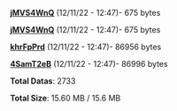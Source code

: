 [**jMVS4WnQ**](/data/jMVS4WnQ.txt) (12/11/22 - 12:47)- 675 bytes

[**jMVS4WnQ**](/data/jMVS4WnQ.txt) (12/11/22 - 12:47)- 675 bytes

[**khrFpPrd**](/data/khrFpPrd.txt) (12/11/22 - 12:47)- 86956 bytes

[**4SamT2eB**](/data/4SamT2eB.txt) (12/11/22 - 12:47)- 86996 bytes

**Total Datas**: 2733

**Total Size**: 15.60 MB / 15.6 MB
